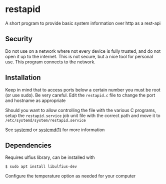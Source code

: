 # restapid
A short program to provide basic system information over http as a rest-api

## Security
Do not use on a network where not every device is fully trusted, and do not open it up to the internet. This is not secure, but a nice tool for personal use. This program connects to the network.

## Installation
Keep in mind that to access ports below a certain number you must be root (or use sudo). Be very careful. Edit the `restapid.c` file to change the port and hostname as appropriate

Should you want to allow controlling the file with the various C programs, setup the `restapid.service` job unit file with the correct path and move it to `/etc/systemd/system/restapid.service`

See [systemd](https://wiki.debian.org/systemd) or [systemd(1)](https://man7.org/linux/man-pages/man1/systemd.1.html) for more information

## Dependencies
Requires ulfius library, can be installed with

```$ sudo apt install libulfius-dev```

Configure the temperature option as needed for your computer
